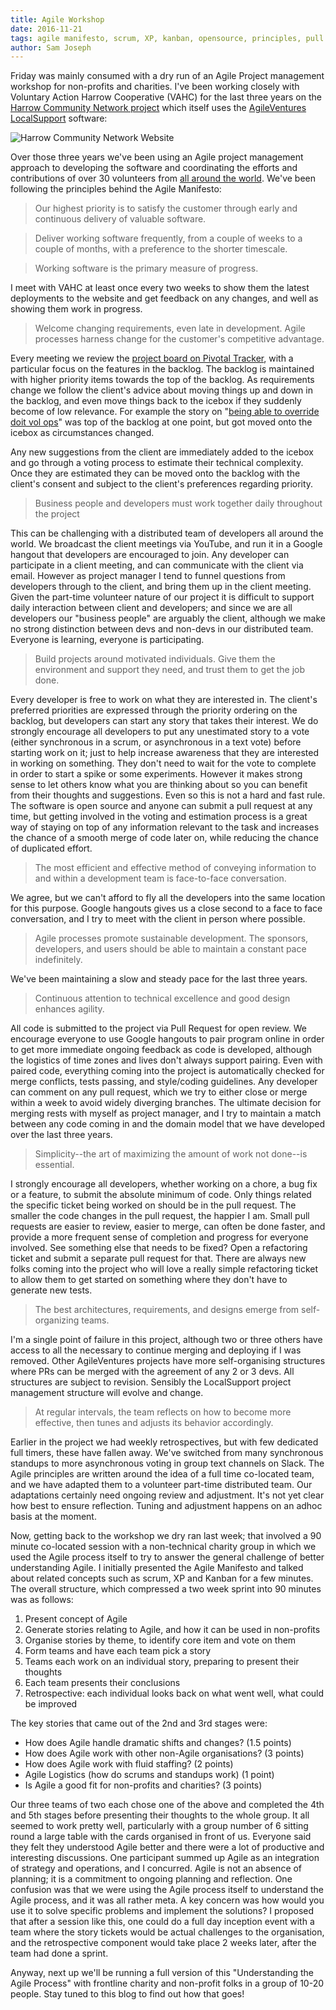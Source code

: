 ```yaml
---
title: Agile Workshop
date: 2016-11-21
tags: agile manifesto, scrum, XP, kanban, opensource, principles, pull requests, code review, pairing 
author: Sam Joseph
---
```


Friday was mainly consumed with a dry run of an Agile Project management workshop for non-profits and charities.  I've been working closely with Voluntary Action Harrow Cooperative (VAHC) for the last three years on the [Harrow Community Network project](https://www.harrowcn.org.uk) which itself uses the [AgileVentures LocalSupport](https://github.com/AgileVentures/LocalSupport) software:

![Harrow Community Network Website](https://www.dropbox.com/s/j1n566aoa7hregq/Screenshot%202016-11-21%2009.36.51.png?dl=1)

Over those three years we've been using an Agile project management approach to developing the software and coordinating the efforts and contributions of over 30 volunteers from [all around the world](https://www.harrowcn.org.uk/contributors).  We've been following the principles behind the Agile Manifesto:

> Our highest priority is to satisfy the customer through early and continuous delivery of valuable software.

> Deliver working software frequently, from a couple of weeks to a couple of months, with a preference to the shorter timescale.

> Working software is the primary measure of progress.

I meet with VAHC at least once every two weeks to show them the latest deployments to the website and get feedback on any changes, and well as showing them work in progress. 

> Welcome changing requirements, even late in development. Agile processes harness change for the customer's competitive advantage.

Every meeting we review the [project board on Pivotal Tracker](https://www.pivotaltracker.com/n/projects/742821), with a particular focus on the features in the backlog.  The backlog is maintained with higher priority items towards the top of the backlog.  As requirements change we follow the client's advice about moving things up and down in the backlog, and even move things back to the icebox if they suddenly become of low relevance.  For example the story on "[being able to override doit vol ops](https://www.pivotaltracker.com/story/show/116028767)" was top of the backlog at one point, but got moved onto the icebox as circumstances changed.

Any new suggestions from the client are immediately added to the icebox and go through a voting process to estimate their technical complexity.  Once they are estimated they can be moved onto the backlog with the client's consent and subject to the client's preferences regarding priority.

> Business people and developers must work together daily throughout the project

This can be challenging with a distributed team of developers all around the world.  We broadcast the client meetings via YouTube, and run it in a Google hangout that developers are encouraged to join.  Any developer can participate in a client meeting, and can communicate with the client via email.  However as project manager I tend to funnel questions from developers through to the client, and bring them up in the client meeting.  Given the part-time volunteer nature of our project it is difficult to support daily interaction between client and developers; and since we are all developers our "business people" are arguably the client, although we make no strong distinction between devs and non-devs in our distributed team.  Everyone is learning, everyone is participating.

> Build projects around motivated individuals. Give them the environment and support they need, and trust them to get the job done.

Every developer is free to work on what they are interested in.  The client's preferred priorities are expressed through the priority ordering on the backlog, but developers can start any story that takes their interest.  We do strongly encourage all developers to put any unestimated story to a vote (either synchronous in a scrum, or asynchronous in a text vote) before starting work on it; just to help increase awareness that they are interested in working on something.  They don't need to wait for the vote to complete in order to start a spike or some experiments.  However it makes strong sense to let others know what you are thinking about so you can benefit from their thoughts and suggestions.  Even so this is not a hard and fast rule.  The software is open source and anyone can submit a pull request at any time, but getting involved in the voting and estimation process is a great way of staying on top of any information relevant to the task and increases the chance of a smooth merge of code later on, while reducing the chance of duplicated effort.

> The most efficient and effective method of conveying information to and within a development team is face-to-face conversation.

We agree, but we can't afford to fly all the developers into the same location for this purpose.  Google hangouts gives us a close second to a face to face conversation, and I try to meet with the client in person where possible.

> Agile processes promote sustainable development. The sponsors, developers, and users should be able to maintain a constant pace indefinitely.

We've been maintaining a slow and steady pace for the last three years.

> Continuous attention to technical excellence and good design enhances agility.

All code is submitted to the project via Pull Request for open review.  We encourage everyone to use Google hangouts to pair program online in order to get more immediate ongoing feedback as code is developed, although the logistics of time zones and lives don't always support pairing.  Even with paired code, everything coming into the project is automatically checked for merge conflicts, tests passing, and style/coding guidelines.  Any developer can comment on any pull request, which we try to either close or merge within a week to avoid widely diverging branches.  The ultimate decision for merging rests with myself as project manager, and I try to maintain a match between any code coming in and the domain model that we have developed over the last three years.

> Simplicity--the art of maximizing the amount of work not done--is essential.

I strongly encourage all developers, whether working on a chore, a bug fix or a feature, to submit the absolute minimum of code.  Only things related the specific ticket being worked on should be in the pull request.  The smaller the code changes in the pull request, the happier I am.  Small pull requests are easier to review, easier to merge, can often be done faster, and provide a more frequent sense of completion and progress for everyone involved.  See something else that needs to be fixed?  Open a refactoring ticket and submit a separate pull request for that.  There are always new folks coming into the project who will love a really simple refactoring ticket to allow them to get started on something where they don't have to generate new tests. 

> The best architectures, requirements, and designs emerge from self-organizing teams.

I'm a single point of failure in this project, although two or three others have access to all the necessary to continue merging and deploying if I was removed.  Other AgileVentures projects have more self-organising structures where PRs can be merged with the agreement of any 2 or 3 devs.  All structures are subject to revision.  Sensibly the LocalSupport project management structure will evolve and change.

> At regular intervals, the team reflects on how to become more effective, then tunes and adjusts its behavior accordingly.

Earlier in the project we had weekly retrospectives, but with few dedicated full timers, these have fallen away.  We've switched from many synchronous standups to more asynchronous voting in group text channels on Slack. The Agile principles are written around the idea of a full time co-located team, and we have adapted them to a volunteer part-time distributed team.  Our adaptations certainly need ongoing review and adjustment.  It's not yet clear how best to ensure reflection. Tuning and adjustment happens on an adhoc basis at the moment.

Now, getting back to the workshop we dry ran last week; that involved a 90 minute co-located session with a non-technical charity group in which we used the Agile process itself to try to answer the general challenge of better understanding Agile.  I initially presented the Agile Manifesto and talked about related concepts such as scrum, XP and Kanban for a few minutes.  The overall structure, which compressed a two week sprint into 90 minutes was as follows:

1) Present concept of Agile
2) Generate stories relating to Agile, and how it can be used in non-profits
3) Organise stories by theme, to identify core item and vote on them
4) Form teams and have each team pick a story
5) Teams each work on an individual story, preparing to present their thoughts
6) Each team presents their conclusions
7) Retrospective: each individual looks back on what went well, what could be improved

The key stories that came out of the 2nd and 3rd stages were:

* How does Agile handle dramatic shifts and changes? (1.5 points)
* How does Agile work with other non-Agile organisations? (3 points)
* How does Agile work with fluid staffing? (2 points)
* Agile Logistics (how do scrums and standups work) (1 point)
* Is Agile a good fit for non-profits and charities? (3 points)

Our three teams of two each chose one of the above and completed the 4th and 5th stages before presenting their thoughts to the whole group.  It all seemed to work pretty well, particularly with a group number of 6 sitting round a large table with the cards organised in front of us.  Everyone said they felt they understood Agile better and there were a lot of productive and interesting discussions.  One participant summed up Agile as an integration of strategy and operations, and I concurred.  Agile is not an absence of planning; it is a commitment to ongoing planning and reflection.  One confusion was that we were using the Agile process itself to understand the Agile process, and it was all rather meta.  A key concern was how would you use it to solve specific problems and implement the solutions?  I proposed that after a session like this, one could do a full day inception event with a team where the story tickets would be actual challenges to the organisation, and the retrospective component would take place 2 weeks later, after the team had done a sprint.

Anyway, next up we'll be running a full version of this "Understanding the Agile Process" with frontline charity and non-profit folks in a group of 10-20 people.  Stay tuned to this blog to find out how that goes!









